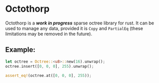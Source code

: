 # Octothorp

Octothorp is a **_work in progress_** sparse octree library for rust. It can be used to manage any data, provided it is `Copy` and `PartialEq` (these limitations may be removed in the future).

## Example:
```rust
let octree = Octree::<u8>::new(16).unwrap();
octree.insert([0, 0, 0], 255).unwrap();

assert_eq!(octree.at([0, 0, 0], 255));
```
